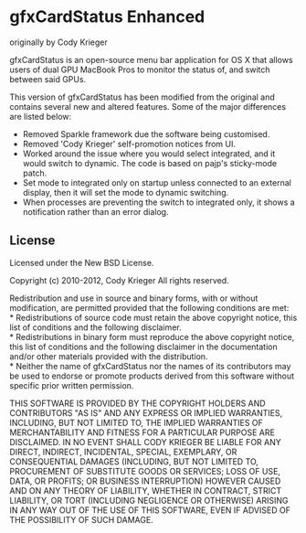 # gfxCardStatus Enhanced
originally by Cody Krieger

gfxCardStatus is an open-source menu bar application for OS X that allows users
of dual GPU MacBook Pros to monitor the status of, and switch between said GPUs.

This version of gfxCardStatus has been modified from the original and contains
several new and altered features. Some of the major differences are listed below:
* Removed Sparkle framework due the software being customised.
* Removed 'Cody Krieger' self-promotion notices from UI.
* Worked around the issue where you would select integrated, and it would switch to dynamic. The code is based on pajp's sticky-mode patch.
* Set mode to integrated only on startup unless connected to an external display, then it will set the mode to dynamic switching.
* When processes are preventing the switch to integrated only, it shows a notification rather than an error dialog.

## License

Licensed under the New BSD License.

Copyright (c) 2010-2012, Cody Krieger
All rights reserved.

Redistribution and use in source and binary forms, with or without
modification, are permitted provided that the following conditions are met:  
    * Redistributions of source code must retain the above copyright
      notice, this list of conditions and the following disclaimer.  
    * Redistributions in binary form must reproduce the above copyright
      notice, this list of conditions and the following disclaimer in the
      documentation and/or other materials provided with the distribution.  
    * Neither the name of gfxCardStatus nor the
      names of its contributors may be used to endorse or promote products
      derived from this software without specific prior written permission.  

THIS SOFTWARE IS PROVIDED BY THE COPYRIGHT HOLDERS AND CONTRIBUTORS "AS IS" AND
ANY EXPRESS OR IMPLIED WARRANTIES, INCLUDING, BUT NOT LIMITED TO, THE IMPLIED
WARRANTIES OF MERCHANTABILITY AND FITNESS FOR A PARTICULAR PURPOSE ARE
DISCLAIMED. IN NO EVENT SHALL CODY KRIEGER BE LIABLE FOR ANY
DIRECT, INDIRECT, INCIDENTAL, SPECIAL, EXEMPLARY, OR CONSEQUENTIAL DAMAGES
(INCLUDING, BUT NOT LIMITED TO, PROCUREMENT OF SUBSTITUTE GOODS OR SERVICES;
LOSS OF USE, DATA, OR PROFITS; OR BUSINESS INTERRUPTION) HOWEVER CAUSED AND
ON ANY THEORY OF LIABILITY, WHETHER IN CONTRACT, STRICT LIABILITY, OR TORT
(INCLUDING NEGLIGENCE OR OTHERWISE) ARISING IN ANY WAY OUT OF THE USE OF THIS
SOFTWARE, EVEN IF ADVISED OF THE POSSIBILITY OF SUCH DAMAGE.
